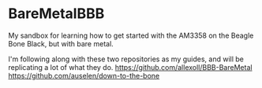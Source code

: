 # BareMetalBBB
My sandbox for learning how to get started with the AM3358 on the Beagle Bone Black, but with bare metal.

I'm following along with these two repositories as my guides, and will be replicating a lot of what they do.
https://github.com/allexoll/BBB-BareMetal  
https://github.com/auselen/down-to-the-bone
